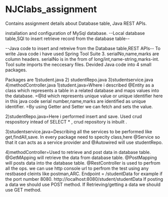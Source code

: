 # NJClabs_assignment
Contains assignment details about Database table, Java REST APIs.


installation and configuration of MySql database.
--Local database table,SQl to insert retrieve record from the database table--


--Java code to insert and retreive from the Database table,REST APIs--
To write Java code i have used Spring Tool Suite 3.
serialNo,name,marks are column headers.
serialNo is in the from of long/int,name-string,marks-int.
Tool suite imports the neccesary files.
Devided Java code into 4 small packages.

Packages are 1)student.java
             2) studentRepo.java
             3)studentservice.java
             4)methodController.java
1)student.java=Where i described @Entity as a class which represents a table in a related database and maps values into the database.
               =@Id which represents unique value or unique identifier here in this java code serial number,name,marks are identified as unique identifier.
               =By using Getter and Setter we can fetch and sets the value.

2)studentRepo.java=Here i performed insert and save.
              Used crud respository intead of SELECT *  , crud repository is inbuilt .
              
3)studentservice.java=Describing all the services to be performed like get,findAll,save.
              In every package need to specity class,here @Service so that it can acts as a service provider and @Autowired will use studentRepo. 
             
4)methodController=Used to retrieve and post data in database table.
                   @GetMApping will retrieve the data from database table.
                   @PostMapping will posts data into the database table.
                   @RestController is used to perfrom all the ops.
                    we can use http console url to perfrom the test using any restbased cleints like postman,ARC.
                   Endpoint = /studentData
                   for example if the port number 8080.
                   http://localhost:8080/student/studentData
                   If posting a data we should use POST method.
                   If Retrieving/getting a data we should use GET method.
                   
                   
              

               
               
             
